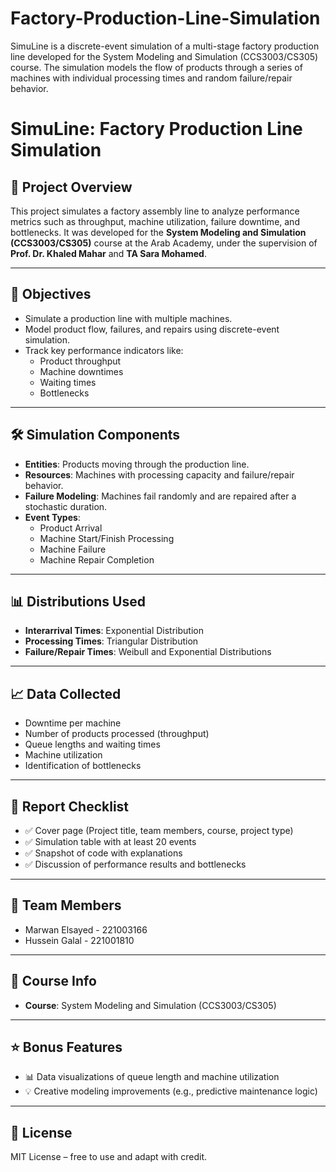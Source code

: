 # Factory-Production-Line-Simulation
SimuLine is a discrete-event simulation of a multi-stage factory production line developed for the System Modeling and Simulation (CCS3003/CS305) course. The simulation models the flow of products through a series of machines with individual processing times and random failure/repair behavior.


# SimuLine: Factory Production Line Simulation

## 📌 Project Overview
This project simulates a factory assembly line to analyze performance metrics such as throughput, machine utilization, failure downtime, and bottlenecks. It was developed for the **System Modeling and Simulation (CCS3003/CS305)** course at the Arab Academy, under the supervision of **Prof. Dr. Khaled Mahar** and **TA Sara Mohamed**.

---

## 🎯 Objectives
- Simulate a production line with multiple machines.
- Model product flow, failures, and repairs using discrete-event simulation.
- Track key performance indicators like:
  - Product throughput
  - Machine downtimes
  - Waiting times
  - Bottlenecks

---

## 🛠️ Simulation Components

- **Entities**: Products moving through the production line.
- **Resources**: Machines with processing capacity and failure/repair behavior.
- **Failure Modeling**: Machines fail randomly and are repaired after a stochastic duration.
- **Event Types**:
  - Product Arrival
  - Machine Start/Finish Processing
  - Machine Failure
  - Machine Repair Completion

---

## 📊 Distributions Used
- **Interarrival Times**: Exponential Distribution
- **Processing Times**: Triangular Distribution
- **Failure/Repair Times**: Weibull and Exponential Distributions

---

## 📈 Data Collected
- Downtime per machine
- Number of products processed (throughput)
- Queue lengths and waiting times
- Machine utilization
- Identification of bottlenecks


---

## 📝 Report Checklist

- ✅ Cover page (Project title, team members, course, project type)
- ✅ Simulation table with at least 20 events
- ✅ Snapshot of code with explanations
- ✅ Discussion of performance results and bottlenecks

---

## 👥 Team Members
- Marwan Elsayed - 221003166
- Hussein Galal - 221001810

---

## 📅 Course Info
- **Course**: System Modeling and Simulation (CCS3003/CS305)
  
---

## ⭐ Bonus Features
- 📊 Data visualizations of queue length and machine utilization
- 💡 Creative modeling improvements (e.g., predictive maintenance logic)

---

## 📎 License
MIT License – free to use and adapt with credit.

